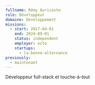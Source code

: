 ```yaml
---
fullname: Rémy Auricoste
role: Développeur
domaine: Développement
missions:
  - start: 2017-04-01
    end: 2024-09-01
    status: independent
    employer: octo
    startups:
      - la-bonne-alternance
previously:
  - maintenant
---
```

Développeur full-stack et touche-à-tout